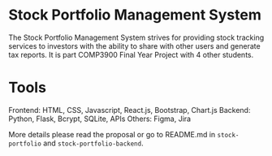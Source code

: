 # Stock Portfolio Management System
The Stock Portfolio Management System strives for providing stock tracking services to investors with the ability to share with other users and generate tax reports. It is part COMP3900 Final Year Project with 4 other students. 

# Tools
Frontend: HTML, CSS, Javascript, React.js, Bootstrap, Chart.js
Backend: Python, Flask, Bcrypt, SQLite, APIs
Others: Figma, Jira

More details please read the proposal or go to README.md in `stock-portfolio` and `stock-portfolio-backend`.
